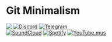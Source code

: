 # Git Minimalism
<img align="left" src="https://orhun.dev/img/crow.png">
 
[![Discord](https://img.shields.io/badge/-@MrF-313131?style=for-the-badge&labelColor=313131&logo=Discord&logoColor=white&color=313131)](https://discord.com/channels/752183732714078250/)
[![Telegram](https://img.shields.io/badge/-@MrFreemansers-313131?style=for-the-badge&labelColor=313131&logo=Minutemailer&logoColor=white&color=313131)](https://t.me/MrFreemansers)</br>
[![SoundCloud](https://img.shields.io/badge/-Mr%E2%80%8BFreeman-313131?style=for-the-badge&labelColor=313131&logo=SoundCloud&logoColor=white&color=313131)](https://soundcloud.com/user-626685556)
[![Spotify](https://img.shields.io/badge/-MrF-313131?style=for-the-badge&labelColor=313131&logo=Spotify&logoColor=white&color=313131)](https://open.spotify.com/user/j8ipd1lgfj7ibzg0vvgixxe4l)
[![YouTube.mus](https://img.shields.io/badge/-MrF-313131?style=for-the-badge&labelColor=313131&logo=YouTube%20Music&logoColor=white&color=313131)](https://music.youtube.com/channel/UCX3LyPle3LywX6hY7B2AfFQ)
